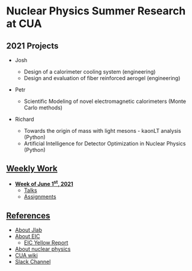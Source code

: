 # Nuclear Physics Summer Research at CUA

## 2021 Projects   
* Josh
    * Design of a calorimeter cooling system (engineering)
    * Design and evaluation of fiber reinforced aerogel (engineering)

* Petr
    * Scientific Modeling of novel electromagnetic calorimeters (Monte Carlo methods)

* Richard
    * Towards the origin of mass with light mesons - kaonLT analysis (Python)
    * Artificial Intelligence for Detector Optimization in Nuclear Physics (Python)

## [Weekly Work](weekly_work)
* **[Week of June 1<sup>st</sup>, 2021](weekly_work/6_1_2021)**
    * [Talks](weekly_work/6_1_2021/talks)
    * [Assignments](weekly_work/6_1_2021/weekly_assignments.md)

## [References](references)
* [About Jlab](https://www.jlab.org/about)
* [About EIC](https://www.nationalacademies.org/news/2018/07/a-domestic-electron-ion-collider-would-unlock-scientific-mysteries-of-atomic-nuclei-maintain-us-leadership-in-accelerator-science-new-report-says)
    * [EIC Yellow Report](https://userweb.jlab.org/~doug/yr-jan2021/EIC_YR_FULL.pdf)
* [About nuclear physics](https://particleadventure.org/)
* [CUA wiki](http://www.vsl.cua.edu/cua_phy/index.php/MainPage:Nuclear:Summer2021)
* [Slack Channel](https://cua-reu-2021.slack.com/)